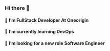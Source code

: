 ### Hi there 👋

<!--
**reetamroyburman/reetamroyburman** is a ✨ _special_ ✨ repository because its `README.md` (this file) appears on your GitHub profile.

Here are some ideas to get you started:

- 🔭 I’m currently working on ...
- 🌱 I’m currently learning ...
- 👯 I’m looking to collaborate on ...
- 🤔 I’m looking for help with ...
- 💬 Ask me about ...
- 📫 How to reach me: ...
- 😄 Pronouns: ...
- ⚡ Fun fact: ...
-->

<h4>🔭 I’m FullStack Developer At Oneorigin</h4>
<h4>🌱 I’m currently learning <b>DevOps</b></h4>
<h4>🤝 I’m looking for a new role Software Engineer</h4>
